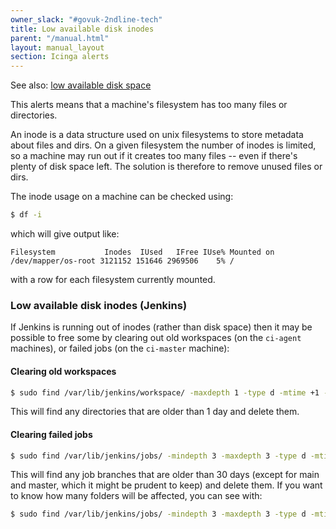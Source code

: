 ```yaml
---
owner_slack: "#govuk-2ndline-tech"
title: Low available disk inodes
parent: "/manual.html"
layout: manual_layout
section: Icinga alerts
---
```


See also: [low available disk space](low-available-disk-space.html)

This alerts means that a machine's filesystem has too many files or directories.

An inode is a data structure used on unix filesystems to store metadata about files and dirs. On a given filesystem the number of inodes is limited, so a machine may run out if it creates too many files -- even if there's plenty of disk space left. The solution is therefore to remove unused files or dirs.

The inode usage on a machine can be checked using:

```sh
$ df -i
```

which will give output like:

```
Filesystem           Inodes  IUsed   IFree IUse% Mounted on
/dev/mapper/os-root 3121152 151646 2969506    5% /
```

with a row for each filesystem currently mounted.

### Low available disk inodes (Jenkins)

If Jenkins is running out of inodes (rather than disk space) then it may be
possible to free some by clearing out old workspaces (on the `ci-agent` machines), or failed jobs (on the `ci-master` machine):

#### Clearing old workspaces

```sh
$ sudo find /var/lib/jenkins/workspace/ -maxdepth 1 -type d -mtime +1 -exec rm -rf {} \;
```

This will find any directories that are older than 1 day and delete them.

#### Clearing failed jobs

```sh
$ sudo find /var/lib/jenkins/jobs/ -mindepth 3 -maxdepth 3 -type d -mtime +30 | grep -v -P "main|master" | xargs -I {} sudo rm -rf {}
```

This will find any job branches that are older than 30 days (except for main and master, which it might be prudent to keep) and delete them. If you want to know how many folders will be affected, you can see with:

```sh
$ sudo find /var/lib/jenkins/jobs/ -mindepth 3 -maxdepth 3 -type d -mtime +30 | grep -v -P "main|master" | wc -l
```
